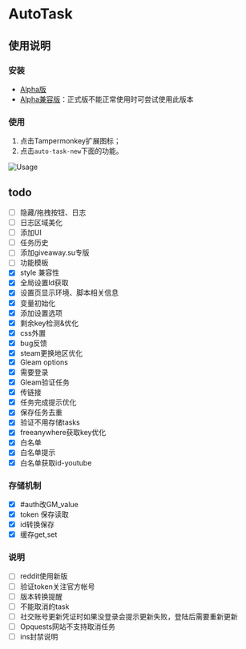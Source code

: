 # AutoTask

## 使用说明

### 安装

- [Alpha版](https://github.com/HCLonely/auto-task-new/raw/main/dist/auto-task.user.js)
- [Alpha兼容版](https://github.com/HCLonely/auto-task-new/raw/main/dist/auto-task.compatibility.user.js)：正式版不能正常使用时可尝试使用此版本

### 使用

1. 点击Tampermonkey扩展图标；
2. 点击`auto-task-new`下面的功能。

![Usage](https://s2.loli.net/2021/12/05/PYh4tKZb2W1axOT.png)

## todo

- [ ] 隐藏/拖拽按钮、日志
- [ ] 日志区域美化
- [ ] 添加UI
- [ ] 任务历史
- [ ] 添加giveaway.su专版
- [ ] 功能模板
- [x] style 兼容性
- [x] 全局设置Id获取
- [x] 设置页显示环境、脚本相关信息
- [x] 变量初始化
- [x] 添加设置选项
- [x] 剩余key检测&优化
- [x] css外置
- [x] bug反馈
- [x] steam更换地区优化
- [x] Gleam options
- [x] 需要登录
- [x] Gleam验证任务
- [x] 传链接
- [x] 任务完成提示优化
- [x] 保存任务去重
- [x] 验证不用存储tasks
- [x] freeanywhere获取key优化
- [x] 白名单
- [x] 白名单提示
- [x] 白名单获取id-youtube

### 存储机制

- [x] #auth改GM_value
- [x] token 保存读取
- [x] id转换保存
- [x] 缓存get,set

### 说明

- [ ] reddit使用新版
- [ ] 验证token关注官方帐号
- [ ] 版本转换提醒
- [ ] 不能取消的task
- [ ] 社交账号更新凭证时如果没登录会提示更新失败，登陆后需要重新更新
- [ ] Opquests网站不支持取消任务
- [ ] ins封禁说明
